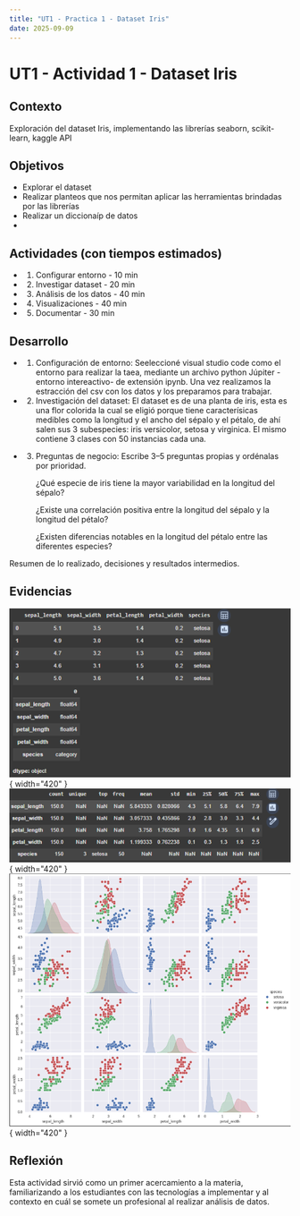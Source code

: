```yaml
---
title: "UT1 - Practica 1 - Dataset Iris"
date: 2025-09-09
---
```


# UT1 - Actividad 1 - Dataset Iris

## Contexto

Exploración del dataset Iris, implementando las librerías seaborn, scikit-learn, kaggle API

## Objetivos

- Explorar el dataset
- Realizar planteos que nos permitan aplicar las herramientas brindadas por las librerías
- Realizar un diccionaíp de datos
-

## Actividades (con tiempos estimados)

- 1. Configurar entorno - 10 min
- 2. Investigar dataset - 20 min
- 3. Análisis de los datos - 40 min
- 4. Visualizaciones - 40 min
- 5. Documentar - 30 min

## Desarrollo

- 1. Configuración de entorno:
     Seeleccioné visual studio code como el entorno para realizar la taea, mediante un archivo python Júpiter -entorno intereactivo- de extensión ipynb.
     Una vez realizamos la estracción del csv con los datos y los preparamos para trabajar.

- 2. Investigación del dataset:
     El dataset es de una planta de iris, esta es una flor colorida la cual se eligió porque tiene caracterísicas medibles como la longitud y el ancho del sépalo y el pétalo, de ahí salen sus 3 subespecies: iris versicolor, setosa y virginica.
     El mismo contiene 3 clases con 50 instancias cada una.

- 3.  Preguntas de negocio:
      Escribe 3–5 preguntas propias y ordénalas por prioridad.

      ¿Qué especie de iris tiene la mayor variabilidad en la longitud del sépalo?

      ¿Existe una correlación positiva entre la longitud del sépalo y la longitud del pétalo?

      ¿Existen diferencias notables en la longitud del pétalo entre las diferentes especies?

Resumen de lo realizado, decisiones y resultados intermedios.

## Evidencias

![Exploración inicial](../assets/practico1/exploracionInicial.png){ width="420" }
![Descripción del dataset](../assets/practico1/diccionariodatos.png){ width="420" }
![Visualizaciones](../assets/practico1/visualizaciones.png){ width="420" }

## Reflexión

Esta actividad sirvió como un primer acercamiento a la materia, familiarizando a los estudiantes con las tecnologías a implementar y al contexto en cuál se somete un profesional al realizar análisis de datos.
